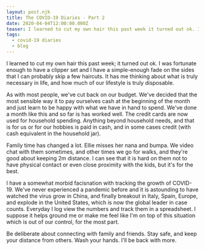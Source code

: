 ```yaml
---
layout: post.njk
title: The COVID-19 Diaries - Part 2
date: 2020-04-04T12:00:00.000Z
teaser: I learned to cut my own hair this past week it turned out ok. I was fortunate enough to have a clipper set
tags:
  - covid-19 diaries
  - blog
---
```

I learned to cut my own hair this past week; it turned out ok. I was fortunate enough to have a clipper set and I have a simple-enough fade on the sides that I can probably skip a few haircuts. It has me thinking about what is truly necessary in life, and how much of our lifestyle is truly disposable. 

As with most people, we've cut back on our budget. We've decided that the most sensible way it to pay ourselves cash at the beginning of the month and just learn to be happy with what we have in hand to spend. We've done a month like this and so far is has worked well. The credit cards are now used for household spending. Anything beyond household needs, and that is for us or for our hobbies is paid in cash, and in some cases credit (with cash equivalent in the household jar). 

Family time has changed a lot. Ellie misses her nana and bumpa. We video chat with them sometimes, and other times we go for walks, and they're good about keeping 2m distance. I can see that it is hard on them not to have physical contact or even close proximity with the kids, but it's for the best. 

I have a somewhat morbid facisnation with tracking the growth of COVID-19. We've never experienced a pandemic before and it is astounding to have watched the virus grow in China, and finally breakout in Italy, Spain, Europe, and explode in the United States, which is now the global leader in case counts. Everyday I log <lbwc-a href="https://gisanddata.maps.arcgis.com/apps/opsdashboard/index.html#/bda7594740fd40299423467b48e9ecf6">view the numbers</lbwc-a> and track them in a <lbwc-a href="https://docs.google.com/spreadsheets/d/1DvI_ckBmJbySp4usSMmVfRH5qD8riXJ4JiNTLxW34ew/edit?usp=sharing">spreadsheet</lbwc-a>. I suppose it helps ground me or make me feel like I'm on top of this situation which is out of our control, for the most part.

Be deliberate about connecting with family and friends. Stay safe, and keep your distance from others. Wash your hands. I'll be back with more. 